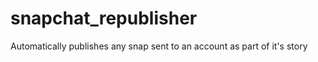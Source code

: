 snapchat_republisher
====================

Automatically publishes any snap sent to an account as part of it's story
